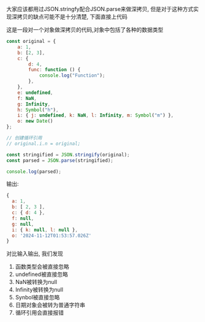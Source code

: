 大家应该都用过JSON.stringfy配合JSON.parse来做深拷贝, 但是对于这种方式实现深拷贝的缺点可能不是十分清楚, 下面直接上代码

这是一段对一个对象做深拷贝的代码,对象中包括了各种的数据类型

```javascript
const original = {
	a: 1,
	b: [2, 3],
	c: {
		d: 4,
		func: function () {
			console.log("Function");
		},
	},
	e: undefined,
	f: NaN,
	g: Infinity,
	h: Symbol("h"),
	i: { j: undefined, k: NaN, l: Infinity, m: Symbol("m") },
	o: new Date()
};

// 创建循环引用
// original.i.n = original;

const stringified = JSON.stringify(original);
const parsed = JSON.parse(stringified);

console.log(parsed);
```

输出:

```javascript
{
  a: 1,
  b: [ 2, 3 ],
  c: { d: 4 },
  f: null,
  g: null,
  i: { k: null, l: null },
  o: '2024-11-12T01:53:57.026Z'
}
```

对比输入输出, 我们发现

1. 函数类型会被直接忽略
2. undefined被直接忽略
3. NaN被转换为null
4. Infinity被转换为null
5. Synbol被直接忽略
6. 日期对象会被转为普通字符串
7. 循环引用会直接报错
